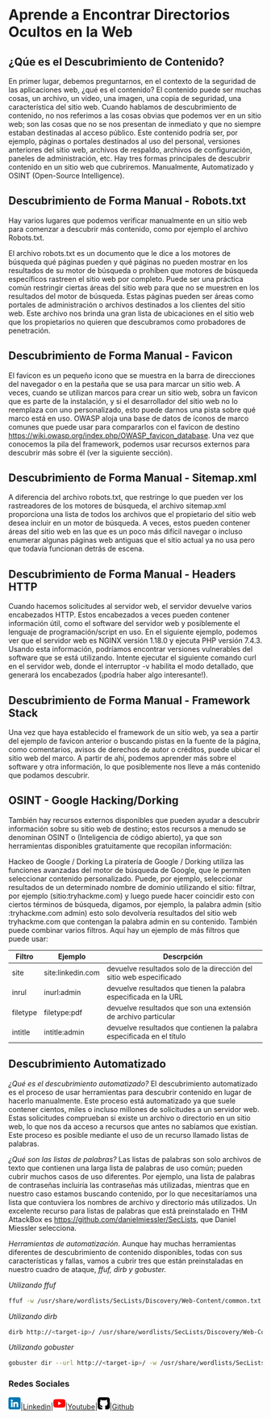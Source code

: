 # Aprende a Encontrar Directorios Ocultos en la Web

## ¿Qúe es el Descubrimiento de Contenido?
En primer lugar, debemos preguntarnos, en el contexto de la seguridad de las aplicaciones web, ¿qué es el contenido? El contenido puede ser muchas cosas, 
un archivo, un video, una imagen, una copia de seguridad, una característica del sitio web. Cuando hablamos de descubrimiento de contenido, no nos referimos a las cosas obvias que podemos ver en un sitio web; son las cosas que no se nos presentan de inmediato y que no siempre estaban destinadas al acceso público.
Este contenido podría ser, por ejemplo, páginas o portales destinados al uso del personal, versiones anteriores del sitio web, archivos de respaldo, archivos de configuración, paneles de administración, etc.
Hay tres formas principales de descubrir contenido en un sitio web que cubriremos. Manualmente, Automatizado y OSINT (Open-Source Intelligence).

## Descubrimiento de Forma Manual - Robots.txt
Hay varios lugares que podemos verificar manualmente en un sitio web para comenzar a descubrir más contenido, como por ejemplo el archivo Robots.txt.

El archivo robots.txt es un documento que le dice a los motores de búsqueda qué páginas pueden y qué páginas no pueden mostrar en los resultados de su 
motor de búsqueda o prohíben que motores de búsqueda específicos rastreen el sitio web por completo. Puede ser una práctica común restringir ciertas 
áreas del sitio web para que no se muestren en los resultados del motor de búsqueda. Estas páginas pueden ser áreas como portales de administración o 
archivos destinados a los clientes del sitio web. Este archivo nos brinda una gran lista de ubicaciones en el sitio web que los propietarios no quieren 
que descubramos como probadores de penetración.

## Descubrimiento de Forma Manual - Favicon
El favicon es un pequeño icono que se muestra en la barra de direcciones del navegador o en la pestaña que se usa para marcar un sitio web.
A veces, cuando se utilizan marcos para crear un sitio web, sobra un favicon que es parte de la instalación, y si el desarrollador del sitio web no lo 
reemplaza con uno personalizado, esto puede darnos una pista sobre qué marco está en uso. OWASP aloja una base de datos de íconos de marco comunes que 
puede usar para compararlos con el favicon de destino https://wiki.owasp.org/index.php/OWASP_favicon_database. Una vez que conocemos la pila del framework, 
podemos usar recursos externos para descubrir más sobre él (ver la siguiente sección).

## Descubrimiento de Forma Manual - Sitemap.xml
A diferencia del archivo robots.txt, que restringe lo que pueden ver los rastreadores de los motores de búsqueda, el archivo sitemap.xml proporciona una 
lista de todos los archivos que el propietario del sitio web desea incluir en un motor de búsqueda. A veces, estos pueden contener áreas del sitio web en 
las que es un poco más difícil navegar o incluso enumerar algunas páginas web antiguas que el sitio actual ya no usa pero que todavía funcionan detrás de 
escena.

## Descubrimiento de Forma Manual - Headers HTTP
Cuando hacemos solicitudes al servidor web, el servidor devuelve varios encabezados HTTP. Estos encabezados a veces pueden contener información útil, 
como el software del servidor web y posiblemente el lenguaje de programación/script en uso. En el siguiente ejemplo, podemos ver que el servidor web es 
NGINX versión 1.18.0 y ejecuta PHP versión 7.4.3. Usando esta información, podríamos encontrar versiones vulnerables del software que se está utilizando. Intente ejecutar el siguiente comando curl en el servidor web, donde el interruptor -v habilita el modo detallado, que generará los encabezados (¡podría haber algo interesante!).

## Descubrimiento de Forma Manual - Framework Stack
Una vez que haya establecido el framework de un sitio web, ya sea a partir del ejemplo de favicon anterior o buscando pistas en la fuente de la página, como comentarios, avisos de derechos de autor o créditos, puede ubicar el sitio web del marco. A partir de ahí, podemos aprender más sobre el software y otra información, lo que posiblemente nos lleve a más contenido que podamos descubrir.

## OSINT - Google Hacking/Dorking
También hay recursos externos disponibles que pueden ayudar a descubrir información sobre su sitio web de destino; estos recursos a menudo se denominan OSINT o (Inteligencia de código abierto), ya que son herramientas disponibles gratuitamente que recopilan información:

Hackeo de Google / Dorking
La piratería de Google / Dorking utiliza las funciones avanzadas del motor de búsqueda de Google, que le permiten seleccionar contenido personalizado. Puede, por ejemplo, seleccionar resultados de un determinado nombre de dominio utilizando el sitio: filtrar, por ejemplo (sitio:tryhackme.com) y luego puede hacer coincidir esto con ciertos términos de búsqueda, digamos, por ejemplo, la palabra admin (sitio :tryhackme.com admin) esto solo devolvería resultados del sitio web tryhackme.com que contengan la palabra admin en su contenido. También puede combinar varios filtros. Aquí hay un ejemplo de más filtros que puede usar:

| Filtro        | Ejemplo       | Descrpción |
| ------------- | ------------- | ------------- |
| site          | site:linkedin.com | devuelve resultados solo de la dirección del sitio web especificado |
| inrul         | inurl:admin | devuelve resultados que tienen la palabra especificada en la URL |
| filetype      | filetype:pdf | devuelve resultados que son una extensión de archivo particular |
| intitle       | intitle:admin | devuelve resultados que contienen la palabra especificada en el título |

## Descubrimiento Automatizado
*¿Qué es el descubrimiento automatizado?*
El descubrimiento automatizado es el proceso de usar herramientas para descubrir contenido en lugar de hacerlo manualmente. Este proceso está automatizado ya que suele contener cientos, miles o incluso millones de solicitudes a un servidor web. Estas solicitudes comprueban si existe un archivo o directorio en un sitio web, lo que nos da acceso a recursos que antes no sabíamos que existían. Este proceso es posible mediante el uso de un recurso llamado listas de palabras.

*¿Qué son las listas de palabras?*
Las listas de palabras son solo archivos de texto que contienen una larga lista de palabras de uso común; pueden cubrir muchos casos de uso diferentes. Por ejemplo, una lista de palabras de contraseñas incluiría las contraseñas más utilizadas, mientras que en nuestro caso estamos buscando contenido, por lo que necesitaríamos una lista que contuviera los nombres de archivo y directorio más utilizados. Un excelente recurso para listas de palabras que está preinstalado en THM AttackBox es https://github.com/danielmiessler/SecLists, que Daniel Miessler selecciona.

*Herramientas de automatización*.
Aunque hay muchas herramientas diferentes de descubrimiento de contenido disponibles, todas con sus características y fallas, vamos a cubrir tres que están preinstaladas en nuestro cuadro de ataque, *ffuf, dirb y gobuster.*

*Utilizando ffuf*
```bash
ffuf -w /usr/share/wordlists/SecLists/Discovery/Web-Content/common.txt -u http://<target-ip>/FUZZ
```

*Utilizando dirb*
```bash
dirb http://<target-ip>/ /usr/share/wordlists/SecLists/Discovery/Web-Content/common.txt
```

*Utilizando gobuster*
```bash
gobuster dir --url http://<target-ip>/ -w /usr/share/wordlists/SecLists/Discovery/Web-Content/common.txt
```

### Redes Sociales

![img](/img/linkedin.png)|[Linkedin](https://www.linkedin.com/in/emersontech/)|![img](/img/youtube.png)|[Youtube](https://www.youtube.com/channel/UChNTj2xNpEQiliMv-IJbWvQ)|![img](/img/github.png)|[Github](https://github.com/emersontech)

